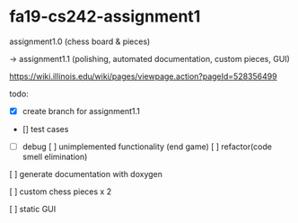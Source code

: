# fa19-cs242-assignment1

assignment1.0 (chess board & pieces)

-> assignment1.1 (polishing, automated documentation, custom pieces, GUI)

https://wiki.illinois.edu/wiki/pages/viewpage.action?pageId=528356499
	
todo:	
- [x] create branch for assignment1.1

- [] test cases
- [ ] debug
[ ] unimplemented functionality (end game)
[ ] refactor(code smell elimination)

[ ] generate documentation with doxygen

[ ] custom chess pieces x 2

[ ] static GUI


